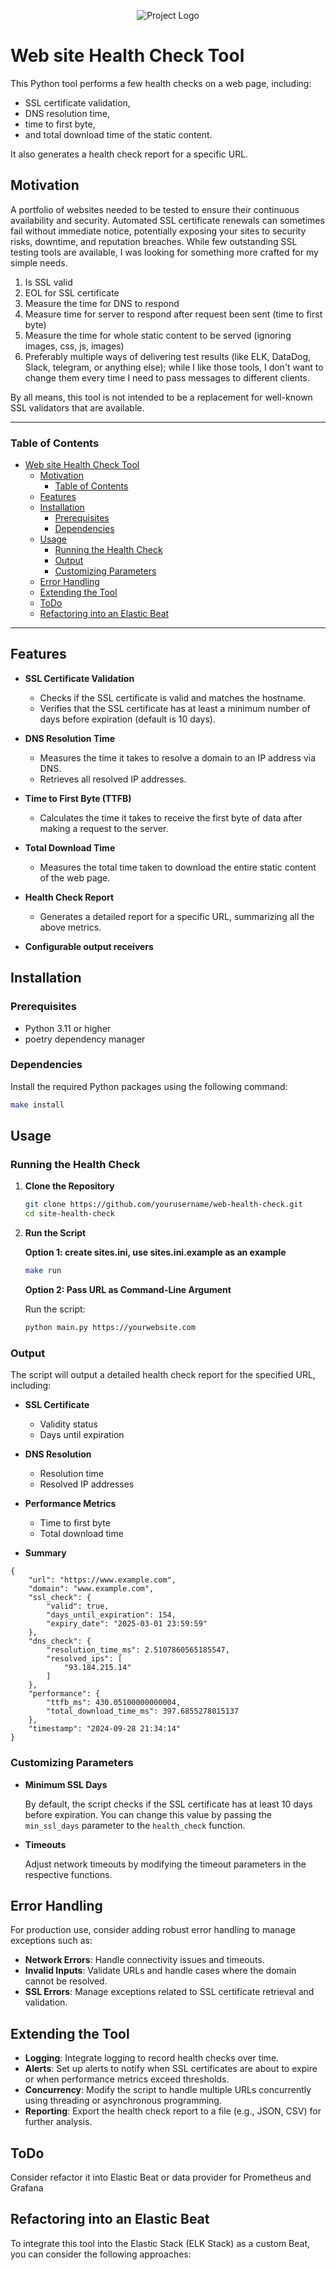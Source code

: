 <p align="center">
  <img src="img/logo_mini.png" alt="Project Logo"/>
</p>

# Web site Health Check Tool

This Python tool performs a few health checks on a web page, including:
- SSL certificate validation,
- DNS resolution time,
- time to first byte,
- and total download time of the static content.

It also generates a health check report for a specific URL.


## Motivation

A portfolio of websites needed to be tested to ensure their continuous availability and security.
Automated SSL certificate renewals can sometimes fail without immediate notice, potentially
exposing your sites to security risks, downtime, and reputation breaches. While few outstanding
SSL testing tools are available, I was looking for something more crafted for my simple needs.

 1. Is SSL valid
 2. EOL for SSL certificate
 3. Measure the time for DNS to respond
 4. Measure time for server to respond after request been sent (time to first byte)
 5. Measure the time for whole static content to be served (ignoring images, css, js, images)
 6. Preferably multiple ways of delivering test results (like ELK, DataDog, Slack, telegram, or anything else); while I like those tools, I don't want to change them every time I need to pass messages to different clients.


By all means, this tool is not intended to be a replacement for well-known SSL validators that are available. 

---

### Table of Contents

- [Web site Health Check Tool](#web-site-health-check-tool)
  - [Motivation](#motivation)
    - [Table of Contents](#table-of-contents)
  - [Features](#features)
  - [Installation](#installation)
    - [Prerequisites](#prerequisites)
    - [Dependencies](#dependencies)
  - [Usage](#usage)
    - [Running the Health Check](#running-the-health-check)
    - [Output](#output)
    - [Customizing Parameters](#customizing-parameters)
  - [Error Handling](#error-handling)
  - [Extending the Tool](#extending-the-tool)
  - [ToDo](#todo)
  - [Refactoring into an Elastic Beat](#refactoring-into-an-elastic-beat)

---

## Features

- **SSL Certificate Validation**
  - Checks if the SSL certificate is valid and matches the hostname.
  - Verifies that the SSL certificate has at least a minimum number of days before expiration (default is 10 days).

- **DNS Resolution Time**
  - Measures the time it takes to resolve a domain to an IP address via DNS.
  - Retrieves all resolved IP addresses.

- **Time to First Byte (TTFB)**
  - Calculates the time it takes to receive the first byte of data after making a request to the server.

- **Total Download Time**
  - Measures the total time taken to download the entire static content of the web page.

- **Health Check Report**
  - Generates a detailed report for a specific URL, summarizing all the above metrics.

- **Configurable output receivers**

## Installation

### Prerequisites

- Python 3.11 or higher
- poetry dependency manager

### Dependencies

Install the required Python packages using the following command:

```bash
make install
```

## Usage

### Running the Health Check

1. **Clone the Repository**

   ```bash
   git clone https://github.com/yourusername/web-health-check.git
   cd site-health-check
   ```

2. **Run the Script**

   **Option 1: create sites.ini, use sites.ini.example as an example**

   ```bash
   make run
   ```

   **Option 2: Pass URL as Command-Line Argument**


   Run the script:

   ```bash
   python main.py https://yourwebsite.com
   ```

### Output

The script will output a detailed health check report for the specified URL, including:

- **SSL Certificate**
  - Validity status
  - Days until expiration

- **DNS Resolution**
  - Resolution time
  - Resolved IP addresses

- **Performance Metrics**
  - Time to first byte
  - Total download time

- **Summary**
```
{
    "url": "https://www.example.com",
    "domain": "www.example.com",
    "ssl_check": {
        "valid": true,
        "days_until_expiration": 154,
        "expiry_date": "2025-03-01 23:59:59"
    },
    "dns_check": {
        "resolution_time_ms": 2.5107860565185547,
        "resolved_ips": [
            "93.184.215.14"
        ]
    },
    "performance": {
        "ttfb_ms": 430.05100000000004,
        "total_download_time_ms": 397.6855278015137
    },
    "timestamp": "2024-09-28 21:34:14"
}

```

### Customizing Parameters

- **Minimum SSL Days**

  By default, the script checks if the SSL certificate has at least 10 days before expiration. You can change this value by passing the `min_ssl_days` parameter to the `health_check` function.

- **Timeouts**

  Adjust network timeouts by modifying the timeout parameters in the respective functions.

## Error Handling

For production use, consider adding robust error handling to manage exceptions such as:

- **Network Errors**: Handle connectivity issues and timeouts.
- **Invalid Inputs**: Validate URLs and handle cases where the domain cannot be resolved.
- **SSL Errors**: Manage exceptions related to SSL certificate retrieval and validation.

## Extending the Tool

- **Logging**: Integrate logging to record health checks over time.
- **Alerts**: Set up alerts to notify when SSL certificates are about to expire or when performance metrics exceed thresholds.
- **Concurrency**: Modify the script to handle multiple URLs concurrently using threading or asynchronous programming.
- **Reporting**: Export the health check report to a file (e.g., JSON, CSV) for further analysis.

## ToDo
Consider refactor it into Elastic Beat or data provider for Prometheus and Grafana 

## Refactoring into an Elastic Beat

To integrate this tool into the Elastic Stack (ELK Stack) as a custom Beat, you can consider the following approaches:

